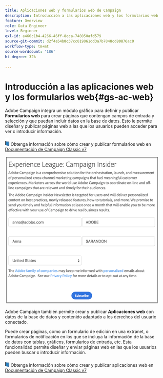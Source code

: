 ```yaml
---
title: Aplicaciones web y formularios web de Campaign
description: Introducción a las aplicaciones web y los formularios web
feature: Overview
role: Data Engineer
level: Beginner
exl-id: a460c1b4-4266-46ff-8cca-748050afd579
source-git-commit: d2f4e54b0c37cc019061dd3a7b7048cd80876ac0
workflow-type: tm+mt
source-wordcount: '186'
ht-degree: 32%

---
```


# Introducción a las aplicaciones web y los formularios web{#gs-ac-web}

Adobe Campaign integra un módulo gráfico para definir y publicar **Formularios web** para crear páginas que contengan campos de entrada y selección y que puedan incluir datos en la base de datos. Esto le permite diseñar y publicar páginas web a las que los usuarios pueden acceder para ver o introducir información.

![](../assets/do-not-localize/book.png) Obtenga información sobre cómo crear y publicar formularios web en [Documentación de Campaign Classic v7](https://experienceleague.adobe.com/docs/campaign-classic/using/designing-content/web-forms/about-web-forms.html?lang=en#designing-content)

![](assets/sample.png)

Adobe Campaign también permite crear y publicar **Aplicaciones web** con datos de la base de datos y contenido adaptado a los derechos del usuario conectado.

Puede crear páginas, como un formulario de edición en una extranet, o formularios de notificación en los que se incluya la información de la base de datos con tablas, gráficos, formularios de entrada, etc. Esta funcionalidad permite diseñar y enviar páginas web en las que los usuarios pueden buscar o introducir información.

![](../assets/do-not-localize/book.png) Obtenga información sobre cómo crear y publicar aplicaciones web en [Documentación de Campaign Classic v7](https://experienceleague.adobe.com/docs/campaign-classic/using/designing-content/web-applications/about-web-applications.html?lang=en#designing-content)
